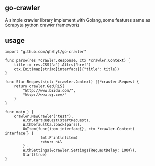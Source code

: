 ## go-crawler

A simple crawler library implement with Golang, some features same as Scrapy(a python crawler framework)

## usage

``` golang
import "github.com/qhzhyt/go-crawler"

func parse(res *crawler.Response, ctx *crawler.Context) {
	title := res.CSS("a").Attrs("href")
	ctx.Emit(map[string]interface{}{"title": title})
}

func StartRequests(ctx *crawler.Context) []*crawler.Request {
	return crawler.GetURLS(
        "http://www.baidu.com/",
        "http://www.qq.com/"
    )
}

func main() {
    crawler.NewCrawler("test").
		WithStartRequest(startRequest).
		WithDefaultCallback(parse).
		OnItem(func(item interface{}, ctx *crawler.Context) interface{} {
				fmt.Println(item)
				return nil
		}).
		WithSettings(&crawler.Settings{RequestDelay: 1000}).
		Start(true)
}


```